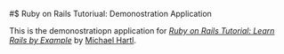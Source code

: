 #$ Ruby on Rails Tutoriual: Demonostration Application

This is the demonostratiopn application for [*Ruby on Rails Tutorial: Learn Rails by Example*](http://railstutorial.org) by [Michael Hartl](http://michaelhastl.com).